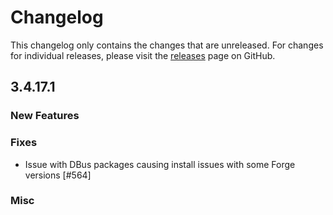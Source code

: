 # Changelog

This changelog only contains the changes that are unreleased. For changes for individual releases, please visit the
[releases](https://github.com/ATLauncher/ATLauncher/releases) page on GitHub.

## 3.4.17.1

### New Features

### Fixes
- Issue with DBus packages causing install issues with some Forge versions [#564]

### Misc
